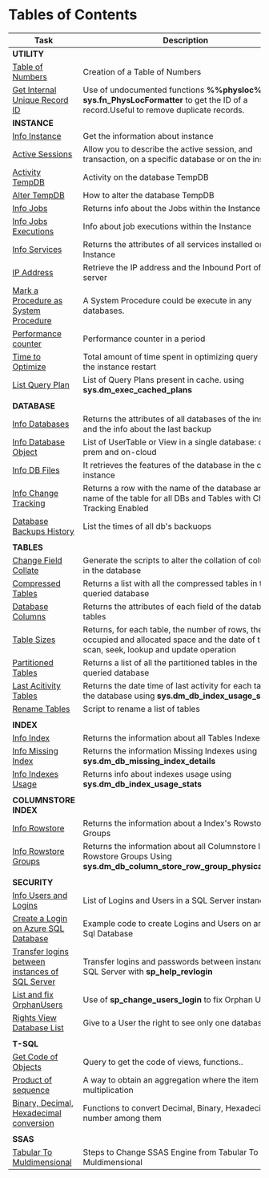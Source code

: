 # Tables of Contents

|Task|Description|
|---|---|
|**UTILITY**|
|[Table of Numbers](Utility/TableOfNumbers.md)|Creation of a Table of Numbers|
|[Get Internal Unique Record ID](Utility/GetInternalRecordId.md)|Use of undocumented functions **%%physloc%%**  and **sys.fn_PhysLocFormatter** to get the ID of a record.Useful to remove duplicate records.|
|**INSTANCE**|
|[Info Instance](Instance/Info_Instance.md)|Get the information about instance|
|[Active Sessions](Instance/Active_Sessions.sql)|Allow you to describe the active session, and transaction, on a specific database or on the instance|
|[Activity TempDB](Instance/Activity_TempDB.sql)|Activity on the database TempDB|
|[Alter TempDB](Instance/Alter_TempDB.sql)|How to alter the database TempDB|
|[Info Jobs](Instance/Info_Jobs.sql)|Returns info about the Jobs within the Instance|
|[Info Jobs Executions](Instance/Info_Jobs_Executions.sql)|Info about job executions within the Instance|
|[Info Services](Instance/Info_Services.sql)|Returns the attributes of all services installed on the Instance|
|[IP Address](Instance/Ip_Address.sql)|Retrieve the IP address and the Inbound Port of the server|
|[Mark a Procedure as System Procedure](Instance/CreateSystemProcedure.md)|A System Procedure could be execute in any databases.
|[Performance counter](Instance/CrePerformance_counter_in_a_period.sql)|Performance counter in a period|
|[Time to Optimize](Instance/Time_to_Optimize.sql)|Total amount of time spent in optimizing query since the instance restart|
|[List Query Plan](Instance/QueryPlan.md)|List of Query Plans present in cache. using **sys.dm_exec_cached_plans** |
|||
|**DATABASE**|
|[Info Databases](Database/Info_Database.sql)|Returns the attributes of all databases of the instance and the info about the last backup|
|[Info Database Object](Database/Info_Database_Object.md)|List of UserTable or View in a single database: on-prem and on-cloud|
|[Info DB Files](Database/Info_DB_Files.sql)|It retrieves the features of the database in the current instance|
|[Info Change Tracking](Database/Info_ChangeTraking.md)|Returns a row with the name of the database and the name of the table for all DBs and Tables with Change Tracking Enabled|
|[Database Backups History](Database/DatabaseBackupHistory.md)|List the times of all db's backuops|
|||
|**TABLES**|
|[Change Field Collate](Tables/Change_Field_Collate.sql)|Generate the scripts to alter the collation of columns in the database|
|[Compressed Tables](Tables/Compressed_Tables.sql)|Returns a list with all the compressed tables in the queried database|
|[Database Columns](Tables/Dizionario_colonne.sql)|Returns the attributes of each field of the database tables|
|[Table Sizes](Tables/Info_Tables_Size.sql)|Returns, for each table, the number of rows, the occupied and allocated space and the date of the last scan, seek, lookup and update operation|
|[Partitioned Tables](Tables/Info_PartitionTables.md)|Returns a list of all the partitioned tables in the queried database|
|[Last Acitivity Tables](Tables/LastTableActivity.md)|Returns the date time of last activity for each tables of the database using **sys.dm_db_index_usage_stats**|
|[Rename Tables](Tables/RenameTables.md)|Script to rename a list of tables|
|||
|**INDEX**|
|[Info Index](Index/Info_Index.md)|Returns the information about all Tables Indexes|
|[Info Missing Index](Index/Info_MissingIndex.md)|Returns the information Missing Indexes using **sys.dm_db_missing_index_details**|
|[Info Indexes Usage](Index/Info_IndexUsage.md)|Returns info about indexes usage using **sys.dm_db_index_usage_stats**|
|||
|**COLUMNSTORE INDEX**|
|[Info Rowstore](Index/Info_ColumnStoreIndex.md)|Returns the information about a Index's Rowstore Groups|
|[Info Rowstore Groups](Index/Info_RowStoreGroups.md)|Returns the information about all Columnstore Index's Rowstore Groups Using **sys.dm_db_column_store_row_group_physical_stats**|
|||
|**SECURITY**||
|[Info Users and Logins](Security/InfoUserLogins.md)|List of Logins and Users in a SQL Server instance|
|[Create a Login on Azure SQL Database](Security/CreationNewLoginSQLAzure.md)|Example code to create Logins and Users on an Azure Sql Database|
|[Transfer logins between instances of SQL Server](Security/sp_help_revlogin.md)|Transfer logins and passwords between instances of SQL Server with  **sp_help_revlogin**|
|[List and fix OrphanUsers](Security/OrphanUsers.md)|Use of **sp_change_users_login** to fix Orphan Users|
|[Rights View Database List](Security/VisibilityToOnlyADataBase.md)| Give to a User the right to see only one database |
|||
|**T-SQL**|
|[Get Code of Objects](TSql/GetCodeObjects.md)|Query to get the code of views, functions..|
|[Product of sequence](TSql/ProductSequence.md)|A way to obtain an aggregation where the item are multiplication|
|[Binary, Decimal, Hexadecimal conversion](TSql/ConversionDecimalBinaryHex.md)|Functions to convert Decimal, Binary, Hexadecimal number among them|
|||
|**SSAS**|
|[Tabular To Muldimensional](SSAS/ChangeEngineMultidimensionaleToTabular.md)|Steps to Change SSAS Engine from Tabular To Muldimensional|
